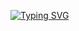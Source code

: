 [![Typing SVG](https://readme-typing-svg.demolab.com?font=Fira+Code&weight=600&size=30&duration=3000&pause=600&width=435&lines=Installation+Docker)](https://git.io/typing-svg)

#
